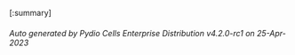 






[:summary]

###### Auto generated by Pydio Cells Enterprise Distribution v4.2.0-rc1 on 25-Apr-2023

